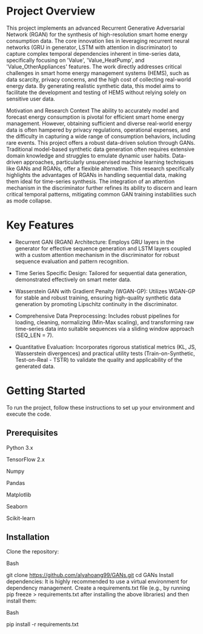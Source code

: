 # Project Overview
This project implements an advanced Recurrent Generative Adversarial Network (RGAN) for the synthesis of high-resolution smart home energy consumption data. The core innovation lies in leveraging recurrent neural networks (GRU in generator, LSTM with attention in discriminator) to capture complex temporal dependencies inherent in time-series data, specifically focusing on 'Value', 'Value_HeatPump', and 'Value_OtherAppliances' features. The work directly addresses critical challenges in smart home energy management systems (HEMS), such as data scarcity, privacy concerns, and the high cost of collecting real-world energy data. By generating realistic synthetic data, this model aims to facilitate the development and testing of HEMS without relying solely on sensitive user data.

Motivation and Research Context
The ability to accurately model and forecast energy consumption is pivotal for efficient smart home energy management. However, obtaining sufficient and diverse real-world energy data is often hampered by privacy regulations, operational expenses, and the difficulty in capturing a wide range of consumption behaviors, including rare events. This project offers a robust data-driven solution through GANs.
Traditional model-based synthetic data generation often requires extensive domain knowledge and struggles to emulate dynamic user habits. Data-driven approaches, particularly unsupervised machine learning techniques like GANs and RGANs, offer a flexible alternative. This research specifically highlights the advantages of RGANs in handling sequential data, making them ideal for time-series synthesis. The integration of an attention mechanism in the discriminator further refines its ability to discern and learn critical temporal patterns, mitigating common GAN training instabilities such as mode collapse.

# Key Features
- Recurrent GAN (RGAN) Architecture: Employs GRU layers in the generator for effective sequence generation and LSTM layers coupled with a custom attention mechanism in the discriminator for robust sequence evaluation and pattern recognition.

- Time Series Specific Design: Tailored for sequential data generation, demonstrated effectively on smart meter data.

- Wasserstein GAN with Gradient Penalty (WGAN-GP): Utilizes WGAN-GP for stable and robust training, ensuring high-quality synthetic data generation by promoting Lipschitz continuity in the discriminator.

- Comprehensive Data Preprocessing: Includes robust pipelines for loading, cleaning, normalizing (Min-Max scaling), and transforming raw time-series data into suitable sequences via a sliding window approach (SEQ_LEN = 7).

- Quantitative Evaluation: Incorporates rigorous statistical metrics (KL, JS, Wasserstein divergences) and practical utility tests (Train-on-Synthetic, Test-on-Real - TSTR) to validate the quality and applicability of the generated data.

# Getting Started
To run the project, follow these instructions to set up your environment and execute the code.

## Prerequisites
Python 3.x

TensorFlow 2.x

Numpy

Pandas

Matplotlib

Seaborn

Scikit-learn

## Installation
Clone the repository:

Bash

git clone https://github.com/alyahoang99/GANs.git
cd GANs
Install dependencies:
It is highly recommended to use a virtual environment for dependency management. Create a requirements.txt file (e.g., by running pip freeze > requirements.txt after installing the above libraries) and then install them:

Bash

pip install -r requirements.txt

